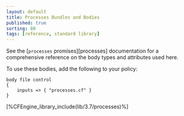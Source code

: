 ```yaml
---
layout: default
title: Processes Bundles and Bodies
published: true
sorting: 80
tags: [reference, standard library]
---
```


See the [`processes` promises][processes] documentation for a
comprehensive reference on the body types and attributes used here.

To use these bodies, add the following to your policy:

```cf3
body file control
{
	inputs => { "processes.cf" }
}
```



[%CFEngine_library_include(lib/3.7/processes)%]

